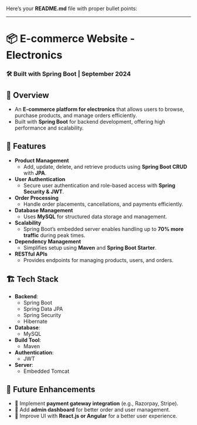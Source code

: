 Here’s your **README.md** file with proper bullet points:  

---

# 📦 E-commerce Website - Electronics  
### 🛠 Built with Spring Boot | September 2024  

## 📌 Overview  
- An **E-commerce platform for electronics** that allows users to browse, purchase products, and manage orders efficiently.  
- Built with **Spring Boot** for backend development, offering high performance and scalability.  

## 🚀 Features  
- **Product Management**  
  - Add, update, delete, and retrieve products using **Spring Boot CRUD** with **JPA**.  
- **User Authentication**  
  - Secure user authentication and role-based access with **Spring Security & JWT**.  
- **Order Processing**  
  - Handle order placements, cancellations, and payments efficiently.  
- **Database Management**  
  - Uses **MySQL** for structured data storage and management.  
- **Scalability**  
  - Spring Boot’s embedded server enables handling up to **70% more traffic** during peak times.  
- **Dependency Management**  
  - Simplifies setup using **Maven** and **Spring Boot Starter**.  
- **RESTful APIs**  
  - Provides endpoints for managing products, users, and orders.  

## 🏗 Tech Stack  
- **Backend**:  
  - Spring Boot  
  - Spring Data JPA  
  - Spring Security  
  - Hibernate  
- **Database**:  
  - MySQL  
- **Build Tool**:  
  - Maven  
- **Authentication**:  
  - JWT  
- **Server**:  
  - Embedded Tomcat  

## 📌 Future Enhancements  
- 🔹 Implement **payment gateway integration** (e.g., Razorpay, Stripe).  
- 🔹 Add **admin dashboard** for better order and user management.  
- 🔹 Improve UI with **React.js or Angular** for a better user experience.  
